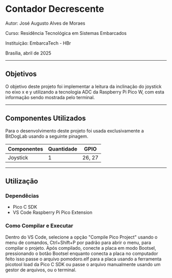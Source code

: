 # Contador Decrescente

Autor: José Augusto Alves de Moraes

Curso: Residência Tecnológica em Sistemas Embarcados

Instituição: EmbarcaTech - HBr

Brasília, abril de 2025

---

## Objetivos

O objetivo deste projeto foi implementar a leitura da inclinação do joystick no eixo x e y utilizando a tecnologia ADC da Raspberry Pi Pico W, com esta informação sendo mostrada pelo terminal.

---

## Componentes Utilizados

Para o desenvolvimento deste projeto foi usada exclusivamente a BitDogLab usando a seguinte pinagem.

| Componentes        | Quantidade | GPIO               |
| ------------------ | ---------- | -------------------|
| Joystick           | 1          | 26, 27             |

---

## Utilização

### Dependêcias

- Pico C SDK
- VS Code Raspberry Pi Pico Extension

### Como Compilar e Executar

Dentro do VS Code, selecione a opção "Compile Pico Project" usando o menu de comandos, Ctrl+Shift+P por padrão para abrir o menu, para compilar o projeto. Após compilado, conecte a placa em modo Bootsel, pressionando o botão Bootsel enquanto conecta a placa no computador feito isso passe o arquivo pomodoro.elf para a placa usando a ferramenta picotool load da Pico C SDK ou passe o arquivo manualmente usando um gestor de arquivos, ou o terminal.

